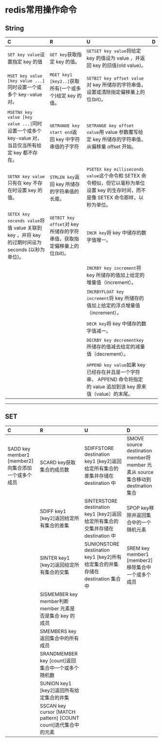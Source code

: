# redis常用操作命令

## String   
|  C  |  R  |  U  |  D  |
| :--------   | :--------   |  :--------   | :--------   |
|`SET key value`设置指定 key 的值|`GET key`获取指定 key 的值。|`GETSET key value`将给定 key 的值设为 value ，并返回 key 的旧值(old value)。|  |
||||
|`MSET key value [key value ...]`同时设置一个或多个 key-value 对。|`MGET key1 [key2..]`获取所有(一个或多个)给定 key 的值。|`SETBIT key offset value`对 key 所储存的字符串值，设置或清除指定偏移量上的位(bit)。|  |
||||
|`MSETNX key value [key value ...]`同时设置一个或多个 key-value 对，当且仅当所有给定 key 都不存在。|`GETRANGE key start end`返回 key 中字符串值的子字符|`SETRANGE key offset value`用 value 参数覆写给定 key 所储存的字符串值，从偏移量 offset 开始。|  |
||||
|`SETNX key value`只有在 key 不存在时设置 key 的值。|`STRLEN key`返回 key 所储存的字符串值的长度。|`PSETEX key milliseconds value`这个命令和 SETEX 命令相似，但它以毫秒为单位设置 key 的生存时间，而不是像 SETEX 命令那样，以秒为单位。|  |
||||
|`SETEX key seconds value`将值 value 关联到 key ，并将 key 的过期时间设为 seconds (以秒为单位)。|`GETBIT key offset`对 key 所储存的字符串值，获取指定偏移量上的位(bit)。|`INCR key`将 key 中储存的数字值增一。|  |
||||
|  |  |`INCRBY key increment`将 key 所储存的值加上给定的增量值（increment）。|  |
||||
|  |  |`INCRBYFLOAT key increment`将 key 所储存的值加上给定的浮点增量值（increment）。|  |
||||
|  |  |`DECR key`将 key 中储存的数字值减一。|  |
||||
|  |  |`DECRBY key decrementkey` 所储存的值减去给定的减量值（decrement）。|  |
||||
|  |  |`APPEND key value`如果 key 已经存在并且是一个字符串， APPEND 命令将指定的 value 追加到该 key 原来值（value）的末尾。|  |

---

## SET   
|  C  |  R  |  U  |  D  |
| :--------   | :--------   |  :--------   | :--------   |
|SADD key member1 [member2]向集合添加一个或多个成员     |SCARD key获取集合的成员数|SDIFFSTORE destination key1 [key2]返回给定所有集合的差集并存储在 destination 中|SMOVE source destination member将 member 元素从 source 集合移动到 destination 集合|
|  |SDIFF key1 [key2]返回给定所有集合的差集|SINTERSTORE destination key1 [key2]返回给定所有集合的交集并存储在 destination 中|SPOP key移除并返回集合中的一个随机元素|
|  |SINTER key1 [key2]返回给定所有集合的交集|SUNIONSTORE destination key1 [key2]所有给定集合的并集存储在 destination 集合中|SREM key member1 [member2]移除集合中一个或多个成员|
|  |SISMEMBER key member判断 member 元素是否是集合 key 的成员|  |  |
|  |SMEMBERS key返回集合中的所有成员|  |  |
|  |SRANDMEMBER key [count]返回集合中一个或多个随机数|  |  |
|  |SUNION key1 [key2]返回所有给定集合的并集|  |  |
|  |SSCAN key cursor [MATCH pattern] [COUNT count]迭代集合中的元素|  |  |


